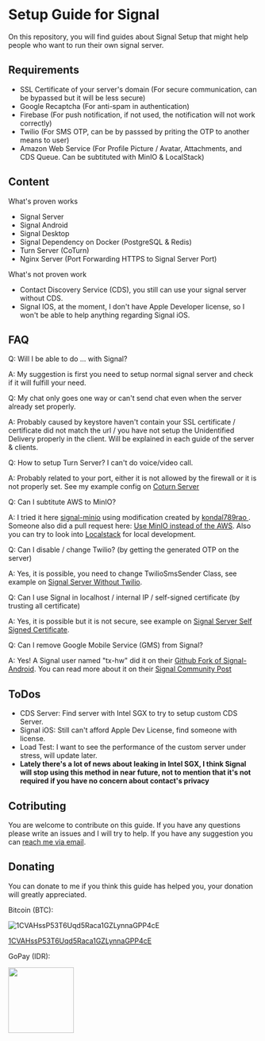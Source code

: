 # Setup Guide for Signal
On this repository, you will find guides about Signal Setup that might help people who want to run their own signal server.

## Requirements
* SSL Certificate of your server's domain (For secure communication, can be bypassed but it will be less secure)
* Google Recaptcha (For anti-spam in authentication)
* Firebase (For push notification, if not used, the notification will not work correctly)
* Twilio (For SMS OTP, can be by passsed by priting the OTP to another means to user)
* Amazon Web Service (For Profile Picture / Avatar, Attachments, and CDS Queue. Can be subtituted with MinIO & LocalStack)

## Content
What's proven works
* Signal Server
* Signal Android
* Signal Desktop
* Signal Dependency on Docker (PostgreSQL & Redis)
* Turn Server (CoTurn)
* Nginx Server (Port Forwarding HTTPS to Signal Server Port)

What's not proven work
* Contact Discovery Service (CDS), you still can use your signal server without CDS.
* Signal IOS, at the moment, I don't have Apple Developer license, so I won't be able to help anything regarding Signal iOS.

## FAQ
Q: Will I be able to do ... with Signal?

A: My suggestion is first you need to setup normal signal server and check if it will fulfill your need. 

Q: My chat only goes one way or can't send chat even when the server already set properly.

A: Probably caused by keystore haven't contain your SSL certificate / certificate did not match the url / you have not setup the Unidentified Delivery properly in the client. Will be explained in each guide of the server & clients.

Q: How to setup Turn Server? I can't do voice/video call.

A: Probably related to your port, either it is not allowed by the firewall or it is not properly set. See my example config on <a href="https://github.com/madecanggih/Setup-Guide/tree/master/coturn-server">Coturn Server<a/>

Q: Can I subtitute AWS to MinIO?

A: I tried it here <a href="https://github.com/madecanggih/Setup-Guide/tree/master/signal-minio">signal-minio</a> using modification created by <a href="https://community.signalusers.org/t/amazon-s3-component-replacement-for-text-secure-server-local-installation/5375/18">kondal789rao
</a>. Someone also did a pull request here: <a href="https://github.com/signalapp/Signal-Server/pull/76">Use MinIO instead of the AWS</a>. Also you can try to look into <a href="https://github.com/localstack/localstack">Localstack</a> for local development.

Q: Can I disable / change Twilio? (by getting the generated OTP on the server)

A: Yes, it is possible, you need to change TwilioSmsSender Class, see example on <a href="https://github.com/madecanggih/Setup-Guide/tree/master/signal-server-no-twilio">Signal Server Without Twilio</a>.

Q: Can I use Signal in localhost / internal IP / self-signed certificate (by trusting all certificate)

A: Yes, it is possible but it is not secure, see example on <a href="https://github.com/madecanggih/Setup-Guide/tree/master/signal-server-self-signed-certificate">Signal Server Self Signed Certificate</a>.

Q: Can I remove Google Mobile Service (GMS) from Signal?

A: Yes! A Signal user named "tx-hw" did it on their <a href="https://github.com/tw-hx/Signal-Android/tree/4.60.5.0-FOSS">Github Fork of Signal-Android</a>. You can read more about it on their <a href="https://community.signalusers.org/t/ive-removed-gms-from-the-signal-website-build-its-now-completely-open-source/14382">Signal Community Post</a>

## ToDos

* CDS Server: Find server with Intel SGX to try to setup custom CDS Server.
* Signal iOS: Still can't afford Apple Dev License, find someone with license.
* Load Test: I want to see the performance of the custom server under stress, will update later.
* **Lately there's a lot of news about leaking in Intel SGX, I think Signal will stop using this method in near future, not to mention that it's not required if you have no concern about contact's privacy**

## Cotributing
You are welcome to contribute on this guide. If you have any questions please write an issues and I will try to help. If you have any suggestion you can
<a href = "mailto:indrawp@protonmail.com">reach me via email</a>.

## Donating
You can donate to me if you think this guide has helped you, your donation will greatly appreciated.

Bitcoin (BTC):

![1CVAHssP53T6Uqd5Raca1GZLynnaGPP4cE](https://raw.githubusercontent.com/madecanggih/Setup-Guide/master/.resources/btc-address.gif)

<a href = "bitcoin:1CVAHssP53T6Uqd5Raca1GZLynnaGPP4cE">1CVAHssP53T6Uqd5Raca1GZLynnaGPP4cE</a>

GoPay (IDR):

<img src="https://raw.githubusercontent.com/madecanggih/Setup-Guide/master/.resources/gp-address.jpeg" width="132" />